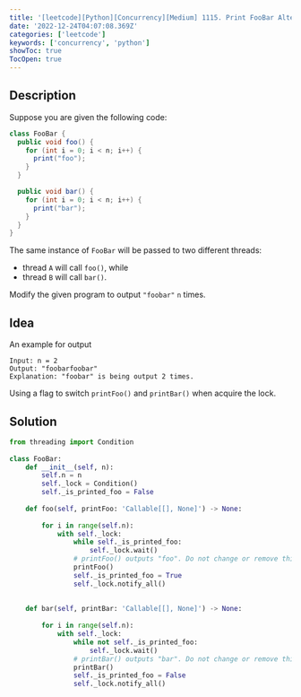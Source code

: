 ```yaml
---
title: '[leetcode][Python][Concurrency][Medium] 1115. Print FooBar Alternately'
date: '2022-12-24T04:07:08.369Z'
categories: ['leetcode']
keywords: ['concurrency', 'python']
showToc: true
TocOpen: true
---
```


## Description

Suppose you are given the following code:
```java
class FooBar {  
  public void foo() {  
    for (int i = 0; i < n; i++) {  
      print("foo");  
    }  
  }

  public void bar() {  
    for (int i = 0; i < n; i++) {  
      print("bar");  
    }  
  }  
}
```

The same instance of `FooBar` will be passed to two different threads:

*   thread `A` will call `foo()`, while
*   thread `B` will call `bar()`.

Modify the given program to output `"foobar"` `n` times.

## Idea

An example for output
```pre
Input: n = 2  
Output: "foobarfoobar"  
Explanation: "foobar" is being output 2 times.
```
Using a flag to switch `printFoo()` and `printBar()` when acquire the lock.

## Solution
```python
from threading import Condition  
  
class FooBar:  
    def __init__(self, n):  
        self.n = n  
        self._lock = Condition()  
        self._is_printed_foo = False  
  
    def foo(self, printFoo: 'Callable[[], None]') -> None:  
          
        for i in range(self.n):  
            with self._lock:  
                while self._is_printed_foo:  
                    self._lock.wait()  
                # printFoo() outputs "foo". Do not change or remove this line.  
                printFoo()  
                self._is_printed_foo = True  
                self._lock.notify_all()  
  
  
    def bar(self, printBar: 'Callable[[], None]') -> None:  
          
        for i in range(self.n):  
            with self._lock:  
                while not self._is_printed_foo:  
                    self._lock.wait()  
                # printBar() outputs "bar". Do not change or remove this line.  
                printBar()  
                self._is_printed_foo = False  
                self._lock.notify_all()

```